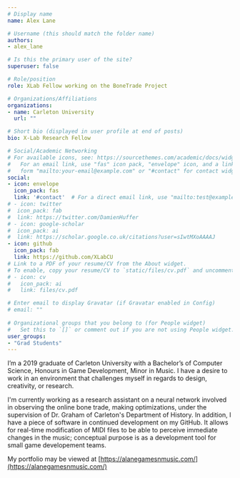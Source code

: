 ```yaml
---
# Display name
name: Alex Lane

# Username (this should match the folder name)
authors:
- alex_lane

# Is this the primary user of the site?
superuser: false

# Role/position
role: XLab Fellow working on the BoneTrade Project

# Organizations/Affiliations
organizations:
- name: Carleton University
  url: ""

# Short bio (displayed in user profile at end of posts)
bio: X-Lab Research Fellow

# Social/Academic Networking
# For available icons, see: https://sourcethemes.com/academic/docs/widgets/#icons
#   For an email link, use "fas" icon pack, "envelope" icon, and a link in the
#   form "mailto:your-email@example.com" or "#contact" for contact widget.
social:
- icon: envelope
  icon_pack: fas
  link: '#contact'  # For a direct email link, use "mailto:test@example.org".
# - icon: twitter
#  icon_pack: fab
#  link: https://twitter.com/DamienHuffer
# - icon: google-scholar
#  icon_pack: ai
#  link: https://scholar.google.co.uk/citations?user=sIwtMXoAAAAJ
- icon: github
  icon_pack: fab
  link: https://github.com/XLabCU
# Link to a PDF of your resume/CV from the About widget.
# To enable, copy your resume/CV to `static/files/cv.pdf` and uncomment the lines below.  
# - icon: cv
#   icon_pack: ai
#   link: files/cv.pdf

# Enter email to display Gravatar (if Gravatar enabled in Config)
# email: ""
  
# Organizational groups that you belong to (for People widget)
#   Set this to `[]` or comment out if you are not using People widget.  
user_groups:
- "Grad Students"
---
```


I’m a 2019 graduate of Carleton University with a Bachelor’s of Computer Science, Honours in Game Development, Minor in Music. I have a desire to work in an environment that challenges myself in regards to design, creativity, or research. 

I'm currently working as a research assistant on a neural network involved in observing the online bone trade, making optimizations, under the supervision of Dr. Graham of Carleton's Department of History.
In addition, I have a piece of software in continued development on my GitHub. It allows for real-time modification of MIDI files to be able to perceive immediate changes in the music; conceptual purpose is as a development tool for small game developement teams.

My portfolio may be viewed at [https://alanegamesnmusic.com/](https://alanegamesnmusic.com/)
